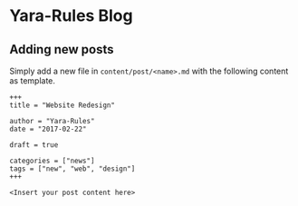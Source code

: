 # Yara-Rules Blog

## Adding new posts

Simply add a new file in `content/post/<name>.md` with the following content as template.

```
+++
title = "Website Redesign"

author = "Yara-Rules"
date = "2017-02-22"

draft = true

categories = ["news"]
tags = ["new", "web", "design"]
+++

<Insert your post content here>
```
